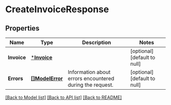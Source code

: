 # CreateInvoiceResponse

## Properties
Name | Type | Description | Notes
------------ | ------------- | ------------- | -------------
**Invoice** | [***Invoice**](Invoice.md) |  | [optional] [default to null]
**Errors** | [**[]ModelError**](Error.md) | Information about errors encountered during the request. | [optional] [default to null]

[[Back to Model list]](../README.md#documentation-for-models) [[Back to API list]](../README.md#documentation-for-api-endpoints) [[Back to README]](../README.md)

